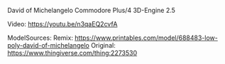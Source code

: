David of Michelangelo
Commodore Plus/4
3D-Engine 2.5

Video: https://youtu.be/n3qaEQ2cvfA

ModelSources:
Remix: https://www.printables.com/model/688483-low-poly-david-of-michelangelo
Original: https://www.thingiverse.com/thing:2273530